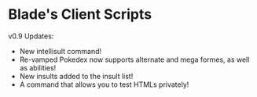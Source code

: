 Blade's Client Scripts
==============

v0.9 Updates:
* New intellisult command!
* Re-vamped Pokedex now supports alternate and mega formes, as well as abilities!
* New insults added to the insult list!
* A command that allows you to test HTMLs privately!

